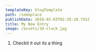 ```yaml
---
templateKey: blogTemplate
path: /someplace
publishDate: 2019-02-03T02:26:10.742Z
title: My New Entry
image: /assets/3d-clock.jpg
---
```

1. Checkit it out its a thing
